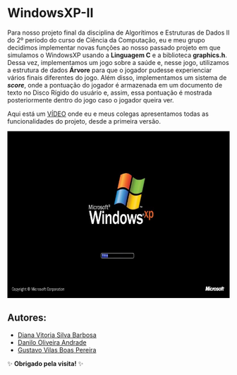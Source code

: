# WindowsXP-II

Para nosso projeto final da disciplina de Algorítimos e Estruturas de Dados II do 2º período do curso de Ciência da Computação, eu e meu grupo decidimos implementar novas funções ao nosso passado projeto em que simulamos o WindowsXP usando a <b>Linguagem C</b> e a biblioteca <b>graphics.h</b>. Dessa vez, implementamos um jogo sobre a saúde e, nesse jogo, utilizamos a estrutura de dados <b>Árvore</b> para que o jogador pudesse experienciar vários finais diferentes do jogo. Além disso, implementamos um sistema de <i><b>score</b></i>, onde a pontuação do jogador é armazenada em um documento de texto no Disco Rígido do usuário e, assim, essa pontuação é mostrada posteriormente dentro do jogo caso o jogador queira ver.

Aqui está um [VÍDEO](https://youtu.be/iuRIwFLKuss?si=T6jMjMJcL502RYxX) onde eu e meus colegas apresentamos todas as funcionalidades do projeto, desde a primeira versão.

<img src="https://github.com/gustavo-vb/WindowsXP-II/blob/ca65df80b4af047b91a5c25f5490807ce2bfa777/trab-winxpii/loading1.jpg">

## Autores:

- [Diana Vitoria Silva Barbosa](https://github.com/dsanabarb)
- [Danilo Oliveira Andrade](https://github.com/Dandradedev)
- [Gustavo Vilas Boas Pereira](https://github.com/gustavo-vb)
  
✨ <b>Obrigado pela visita!</b> ✨
